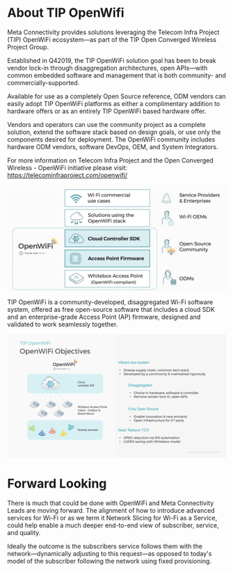 # About TIP OpenWifi

Meta Connectivity provides solutions leveraging the Telecom Infra Project (TIP) OpenWiFi ecosystem—as part of the TIP Open Converged Wireless Project Group.

Established in Q42019, the TIP OpenWiFi solution goal has been to break vendor lock-in through disaggregation architectures, open APIs—with common embedded software and management that is both community- and commercially-supported.

Available for use as a completely Open Source reference, ODM vendors can easily adopt TIP OpenWiFi platforms as either a complimentary addition to hardware offers or as an entirely TIP OpenWiFi based hardware offer.

Vendors and operators can use the community project as a complete solution, extend the software stack based on design goals, or use only the components desired for deployment. The OpenWiFi community includes hardware ODM vendors, software DevOps, OEM, and System Integrators.

For more information on Telecom Infra Project and the Open Converged Wireless - OpenWiFi initiative please visit: <https://telecominfraproject.com/openwifi/>

![](./media/image1.jpeg)

TIP OpenWiFi is a community-developed, disaggregated Wi-Fi software system, offered as free open-source software that includes a cloud SDK and an enterprise-grade Access Point (AP) firmware, designed and validated to work seamlessly together.

![](./media/image2.png)

# Forward Looking

There is much that could be done with OpenWiFi and Meta Connectivity Leads are moving forward. The alignment of how to introduce advanced services for Wi-Fi or as we term it Network Slicing for Wi-Fi as a Service, could help enable a much deeper end-to-end view of subscriber, service, and quality.

Ideally the outcome is the subscribers service follows them with the network—dynamically adjusting to this request—as opposed to today's model of the subscriber following the network using fixed provisioning.

